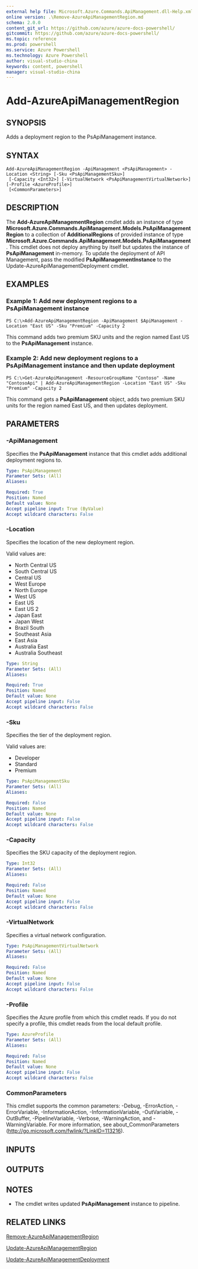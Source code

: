 ```yaml
---
external help file: Microsoft.Azure.Commands.ApiManagement.dll-Help.xml
online version: .\Remove-AzureApiManagementRegion.md
schema: 2.0.0
content_git_url: https://github.com/azure/azure-docs-powershell/
gitcommit: https://github.com/azure/azure-docs-powershell/
ms.topic: reference
ms.prod: powershell
ms.service: Azure Powershell
ms.technology: Azure Powershell
author: visual-studio-china
keywords: content, powershell
manager: visual-studio-china
---
```


# Add-AzureApiManagementRegion

## SYNOPSIS
Adds a deployment region to the PsApiManagement instance.

## SYNTAX

```
Add-AzureApiManagementRegion -ApiManagement <PsApiManagement> -Location <String> [-Sku <PsApiManagementSku>]
 [-Capacity <Int32>] [-VirtualNetwork <PsApiManagementVirtualNetwork>] [-Profile <AzureProfile>]
 [<CommonParameters>]
```

## DESCRIPTION
The **Add-AzureApiManagementRegion** cmdlet adds an instance of type **Microsoft.Azure.Commands.ApiManagement.Models.PsApiManagementRegion** to a collection of **AdditionalRegions** of provided instance of type **Microsoft.Azure.Commands.ApiManagement.Models.PsApiManagement**.
This cmdlet does not deploy anything by itself but updates the instance of **PsApiManagement** in-memory.
To update the deployment of API Management, pass the modified **PsApiManagementInstance** to the Update-AzureApiManagementDeployment cmdlet.

## EXAMPLES

### Example 1: Add new deployment regions to a PsApiManagement instance
```
PS C:\>Add-AzureApiManagementRegion -ApiManagement $ApiManagement -Location "East US" -Sku "Premium" -Capacity 2
```

This command adds two premium SKU units and the region named East US to the **PsApiManagement** instance.

### Example 2: Add new deployment regions to a PsApiManagement instance and then update deployment
```
PS C:\>Get-AzureApiManagement -ResourceGroupName "Contoso" -Name "ContosoApi" | Add-AzureApiManagementRegion -Location "East US" -Sku "Premium" -Capacity 2
```

This command gets a **PsApiManagement** object, adds two premium SKU units for the region named East US, and then updates deployment.

## PARAMETERS

### -ApiManagement
Specifies the **PsApiManagement** instance that this cmdlet adds additional deployment regions to.

```yaml
Type: PsApiManagement
Parameter Sets: (All)
Aliases: 

Required: True
Position: Named
Default value: None
Accept pipeline input: True (ByValue)
Accept wildcard characters: False
```

### -Location
Specifies the location of the new deployment region.

Valid values are: 

- North Central US
- South Central US
- Central US
- West Europe
- North Europe
- West US
- East US
- East US 2
- Japan East
- Japan West
- Brazil South
- Southeast Asia
- East Asia
- Australia East
- Australia Southeast

```yaml
Type: String
Parameter Sets: (All)
Aliases: 

Required: True
Position: Named
Default value: None
Accept pipeline input: False
Accept wildcard characters: False
```

### -Sku
Specifies the tier of the deployment region.

Valid values are: 

- Developer
- Standard
- Premium

```yaml
Type: PsApiManagementSku
Parameter Sets: (All)
Aliases: 

Required: False
Position: Named
Default value: None
Accept pipeline input: False
Accept wildcard characters: False
```

### -Capacity
Specifies the SKU capacity of the deployment region.

```yaml
Type: Int32
Parameter Sets: (All)
Aliases: 

Required: False
Position: Named
Default value: None
Accept pipeline input: False
Accept wildcard characters: False
```

### -VirtualNetwork
Specifies a virtual network configuration.

```yaml
Type: PsApiManagementVirtualNetwork
Parameter Sets: (All)
Aliases: 

Required: False
Position: Named
Default value: None
Accept pipeline input: False
Accept wildcard characters: False
```

### -Profile
Specifies the Azure profile from which this cmdlet reads.
If you do not specify a profile, this cmdlet reads from the local default profile.

```yaml
Type: AzureProfile
Parameter Sets: (All)
Aliases: 

Required: False
Position: Named
Default value: None
Accept pipeline input: False
Accept wildcard characters: False
```

### CommonParameters
This cmdlet supports the common parameters: -Debug, -ErrorAction, -ErrorVariable, -InformationAction, -InformationVariable, -OutVariable, -OutBuffer, -PipelineVariable, -Verbose, -WarningAction, and -WarningVariable. For more information, see about_CommonParameters (http://go.microsoft.com/fwlink/?LinkID=113216).

## INPUTS

## OUTPUTS

## NOTES
* The cmdlet writes updated **PsApiManagement** instance to pipeline.

## RELATED LINKS

[Remove-AzureApiManagementRegion](.\Remove-AzureApiManagementRegion.md)

[Update-AzureApiManagementRegion](.\Update-AzureApiManagementRegion.md)

[Update-AzureApiManagementDeployment](.\Update-AzureApiManagementDeployment.md)

